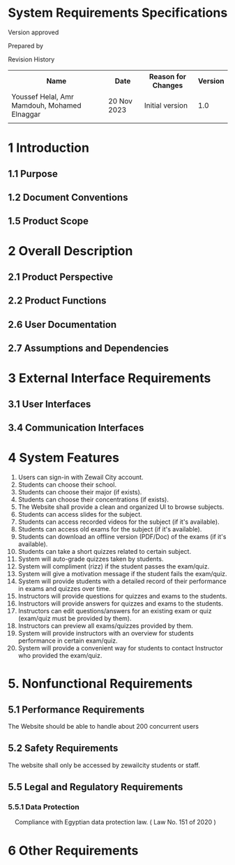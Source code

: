 # System Requirements Specifications #

<Project>

Version <version> approved

Prepared by <author>

<organization>

<date created>

Revision History
<table>
<tr>
<th>Name</th>
<th>Date</th>
<th>Reason for Changes</th>
<th>Version</th>
</tr>
<tr>
<td>Youssef Helal, Amr Mamdouh, Mohamed Elnaggar</td>
<td>20 Nov 2023</td>
<td>Initial version</td>
<td>1.0</td>
</tr>
<tr>
<td></td>
<td></td>
<td></td>
<td></td>
</tr>
</table>

# 1 Introduction #
## 1.1 Purpose ##
## 1.2 Document Conventions ##
## 1.5 Product Scope ##

# 2 Overall Description #
## 2.1 Product Perspective ##
## 2.2 Product Functions ##
## 2.6 User Documentation ##
## 2.7 Assumptions and Dependencies ##

# 3 External Interface Requirements #
## 3.1 User Interfaces ##
## 3.4 Communication Interfaces ##

# 4 System Features #
1. Users can sign-in with Zewail City account.
1. Students can choose their school.
1. Students can choose their major (if exists).
1. Students can choose their concentrations (if exists).
1. The Website shall provide a clean and organized UI to browse subjects.
1. Students can access slides for the subject.
1. Students can access recorded videos for the subject (if it's available).
1. Students can access old exams for the subject (if it's available).
1. Students can download an offline version (PDF/Doc) of the exams (if it's available).
1. Students can take a short quizzes related to certain subject.
1. System will auto-grade quizzes taken by students.
1. System will compliment (rizz) if the student passes the exam/quiz.
1. System will give a motivation message if the student fails the exam/quiz.
1. System will provide students with a detailed record of their performance in exams and quizzes over time.
1. Instructors will provide questions for quizzes and exams to the students.
1. Instructors will provide answers for quizzes and exams to the students.
1. Instructors can edit questions/answers for an existing exam or quiz (exam/quiz must be provided by them).
1. Instructors can preview all exams/quizzes provided by them.
1. System will provide instructors with an overview for students performance in certain exam/quiz.
1. System will provide a convenient way for students to contact Instructor who provided the exam/quiz.

# 5. Nonfunctional Requirements #
## 5.1 Performance Requirements 
The Website should be able to handle about 200 concurrent users
## 5.2 Safety Requirements 
The website shall only be accessed by zewailcity students or staff.
## 5.5 Legal and Regulatory Requirements
### 5.5.1 Data Protection
&nbsp; &nbsp; Compliance with Egyptian data protection law. ( Law No. 151 of 2020 )

# 6 Other Requirements #

<!--appendix-->
